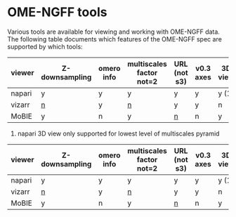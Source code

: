 # OME-NGFF tools

Various tools are available for viewing and working with OME-NGFF data.
The following table documents which features of the OME-NGFF spec are supported by which tools:

| viewer | Z-downsampling                                  | omero info | multiscales factor not=2                           | URL (not s3)                                               | v0.3 axes | 3D view | labels | HCS plate |
| ------ | ----------------------------------------------- | ---------- | -------------------------------------------------- | ---------------------------------------------------------- | --------- | ------- | ------ | --------- |
| napari | y                                               | y          | y                                                  | y                                                          | y         | y (1)   | y      | y         |
| vizarr | [n](https://github.com/hms-dbmi/vizarr/pull/71) | y          | [n](https://github.com/hms-dbmi/vizarr/issues/101) | y                                                          | y         | n       | n      | y         |
| MoBIE  | y                                               | n          | y                                                  | [n](https://github.com/mobie/mobie-viewer-fiji/issues/351) | n         | y       | y      | n         |

1. napari 3D view only supported for lowest level of multiscales pyramid


<table>
  <thead>
    <tr>
      <th>viewer</th>
      <th>Z-downsampling</th>
      <th>omero info</th>
      <th>multiscales factor not=2</th>
      <th>URL (not s3)</th>
      <th>v0.3 axes</th>
      <th>3D view</th>
      <th>labels</th>
      <th>HCS plate</th>
    </tr>
  </thead>
  <tbody>
    <tr>
      <td>napari</td>
      <td>y</td>
      <td>y</td>
      <td>y</td>
      <td>y</td>
      <td>y</td>
      <td>y (1)</td>
      <td>y</td>
      <td>y</td>
    </tr>
    <tr>
      <td>vizarr</td>
      <td>
        <a
          href="https://github.com/hms-dbmi/vizarr/pull/71"
          >n</a
        >
      </td>
      <td>y</td>
      <td>
        <a
          href="https://github.com/hms-dbmi/vizarr/issues/101"
          data-hovercard-type="issue"
          data-hovercard-url="/hms-dbmi/vizarr/issues/101/hovercard"
          data-turbo-frame=""
          >n</a
        >
      </td>
      <td>y</td>
      <td>y</td>
      <td>n</td>
      <td>n</td>
      <td>y</td>
    </tr>
    <tr>
      <td>MoBIE</td>
      <td>y</td>
      <td>n</td>
      <td>y</td>
      <td>
        <a
          href="https://github.com/mobie/mobie-viewer-fiji/issues/351"
          data-hovercard-type="issue"
          data-hovercard-url="/mobie/mobie-viewer-fiji/issues/351/hovercard"
          data-turbo-frame=""
          >n</a
        >
      </td>
      <td>n</td>
      <td>y</td>
      <td>y</td>
      <td>n</td>
    </tr>
  </tbody>
</table>

